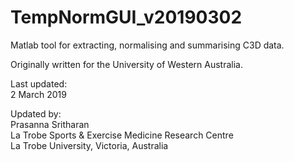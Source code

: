 # TempNormGUI_v20190302

Matlab tool for extracting, normalising and summarising C3D data.

Originally written for the University of Western Australia.

Last updated:\
2 March 2019

Updated by:\
Prasanna Sritharan\
La Trobe Sports & Exercise Medicine Research Centre\
La Trobe University, Victoria, Australia
